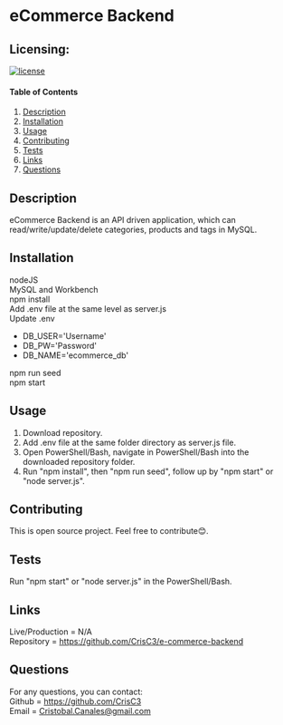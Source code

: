 # eCommerce Backend

## Licensing:
[![license](https://img.shields.io/badge/license-MIT-blue.svg)](https://shields.io)

#### Table of Contents
1. [Description](#description)
2. [Installation](#installation)
3. [Usage](#usage)
4. [Contributing](#contributing)
5. [Tests](#tests)
6. [Links](#links)
7. [Questions](#questions)

## Description
eCommerce Backend is an API driven application, which can read/write/update/delete categories, products and tags in MySQL.

## Installation
nodeJS  
MySQL and Workbench  
npm install  
Add .env file at the same level as server.js  
Update .env  
- DB_USER='Username'  
- DB_PW='Password'  
- DB_NAME='ecommerce_db'  

npm run seed  
npm start

## Usage
1. Download repository.
2. Add .env file at the same folder directory as server.js file.
3. Open PowerShell/Bash, navigate in PowerShell/Bash into the downloaded repository folder.
4. Run "npm install", then "npm run seed", follow up by "npm start" or "node server.js".

## Contributing
This is open source project. Feel free to contribute😊.

## Tests
Run "npm start" or "node server.js" in the PowerShell/Bash.

## Links
Live/Production = N/A  
Repository = https://github.com/CrisC3/e-commerce-backend

## Questions
For any questions, you can contact:  
Github = https://github.com/CrisC3  
Email  = Cristobal.Canales@gmail.com
